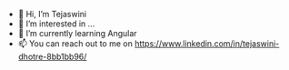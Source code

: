 - 👋 Hi, I’m Tejaswini
- 👀 I’m interested in ...
- 🌱 I’m currently learning Angular
- 📫 You can reach out to me on https://www.linkedin.com/in/tejaswini-dhotre-8bb1bb96/

<!---
tejaswinidhotre/tejaswinidhotre is a ✨ special ✨ repository because its `README.md` (this file) appears on your GitHub profile.
You can click the Preview link to take a look at your changes.
--->
